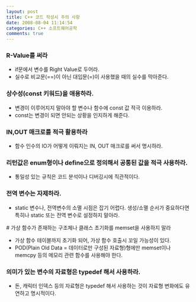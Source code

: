 ```yaml
---
layout: post
title: C++ 코드 작성시 주의 사항
date: 2008-08-04 11:14:54
categories: C++ 소프트웨어공학
comments: true
---
```


### R-Value를 써라
* if문에서 변수를 Right Value로 두어라. 
* 실수로 비교문(==)이 아닌 대입문(=)이 사용했을 때의 실수를 막아준다.

### 상수성(const 키워드)을 애용하라.
* 변경이 이루어지지 말아야 할 변수나 함수에 const 값 적극 이용하라.
* const는 변경이 되면 안되는 상황을 인지하게 해준다.

### IN,OUT 매크로를 적극 활용하라
* 함수 인수의 IO가 어떻게 이뤄지는 IN, OUT 매크로를 써서 명시하라.

### 리턴값은 enum형이나 define으로 정의해서 공통된 값을 적극 사용하라. 
* 통일성 있는 규칙은 코드 분석이나 디버깅시에 직관적이다.

### 전역 변수는 자제하라. 
* static 변수나, 전역변수의 소멸 시점은 잡기 어렵다. 생성/소멸 순서가 중요하다면 특히나 static 또는 전역 변수로 설정하지 말아라.

# 가상 함수가 존재하는 구조체나 클래스 초기화를 memset을 사용하지 말라
* 가상 함수 테이블까지 초기화 되어, 가상 함수 호출시 꼬일 가능성이 있다.
* POD(Plain Old Data = 데이터로만 구성된 자료형)형에만 memset이나 memcpy 등의 메모리 관련 함수를 사용해야 한다.

### 의미가 있는 변수의 자료형은 typedef 해서 사용하라.
* 돈, 캐릭터 인덱스 등의 자료형은 typedef 해서 사용하는 것이 자료형 변화에도 유연하고 명시적이다.